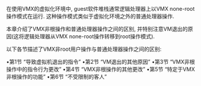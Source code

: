 
在使用VMX的虚拟化环境中, guest软件堆栈通常逻辑处理器上以VMX none-root操作模式在运行. 这种操作模式类似于虚拟化环境之外的普通处理器操作. 

本章介绍了VMX非根操作和普通处理器操作之间的区别, 并特别注意VM退出的原因(这将逻辑处理器从VMX none-root操作转移到root操作模式). 

以下各节描述了VMX非root用户操作与普通处理器操作之间的区别: 

•第1节 “导致虚拟机退出的指令”
•第2节 “VM退出的其他原因”
•第3节 “VMX非根操作中的指令行为更改”
•第4节 “VMX非根操作的其他更改”
•第5节 “特定于VMX非根操作的功能”
•第6节 “不受限制的客人”
